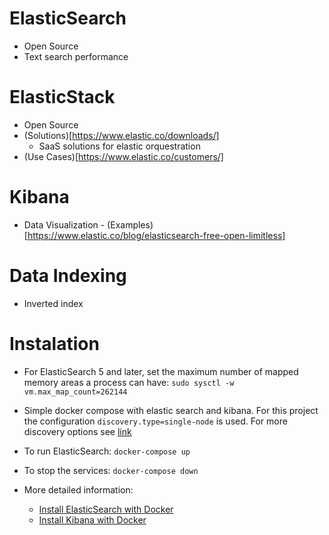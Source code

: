 # ElasticSearch
- Open Source 
- Text search performance

# ElasticStack
- Open Source 
- (Solutions)[https://www.elastic.co/downloads/]
	- SaaS solutions for elastic orquestration
- (Use Cases)[https://www.elastic.co/customers/]

# Kibana
- Data Visualization - (Examples)[https://www.elastic.co/blog/elasticsearch-free-open-limitless]

# Data Indexing
- Inverted index

# Instalation
- For ElasticSearch 5 and later, set the maximum number of mapped memory areas a process can have: `sudo sysctl -w vm.max_map_count=262144`

- Simple docker compose with elastic search and kibana. For this project the configuration `discovery.type=single-node` is used. For more discovery options see [link](https://www.elastic.co/guide/en/elasticsearch/reference/current/modules-discovery-settings.html) 

- To run ElasticSearch:
	`docker-compose up`

- To stop the services:
	`docker-compose down`

- More detailed information:
	- [Install ElasticSearch with Docker](https://www.elastic.co/guide/en/elasticsearch/reference/master/docker.html#docker-cli-run-dev-mode)
	- [Install Kibana with Docker](https://www.elastic.co/guide/en/kibana/current/docker.html)
